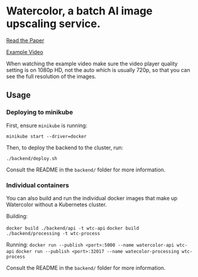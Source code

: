 # Watercolor, a batch AI image upscaling service.
[Read the Paper](https://drive.google.com/file/d/1PzlfL3u_YCR4NGQu_GzBmSFIPpEi4upc/view?usp=sharing) 

[Example Video](https://drive.google.com/file/d/1rqIlqT6vM0F6K8rm1HCJzbU2FUOzveyB/view)

When watching the example video make sure the video player quality setting is on 1080p HD, not the auto which is usually 720p, so
that you can see the full resolution of the images.
## Usage

### Deploying to minikube

First, ensure `minikube` is running:

`minikube start --driver=docker`

Then, to deploy the backend to the cluster, run:

`./backend/deploy.sh`

Consult the README in the `backend/` folder for more information.

### Individual containers

You can also build and run the individual docker images that make up
Watercolor without a Kubernetes cluster. 

Building:

`docker build ./backend/api -t wtc-api`
`docker build ./backend/processing -t wtc-process`

Running:
`docker run --publish <port>:5000 --name watercolor-api wtc-api`
`docker run --publish <port>:32017 --name watecolor-processing wtc-process`

Consult the README in the `backend/` folder for more information.
